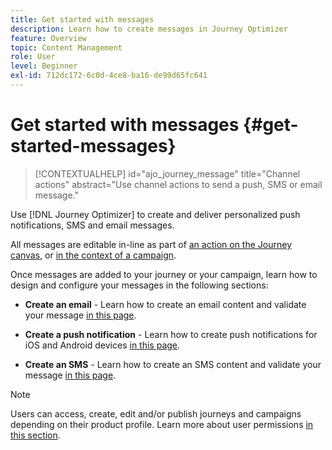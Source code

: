 ```yaml
---
title: Get started with messages
description: Learn how to create messages in Journey Optimizer
feature: Overview
topic: Content Management
role: User
level: Beginner
exl-id: 712dc172-6c0d-4ce8-ba16-de99d65fc641
---
```

# Get started with messages {#get-started-messages}

>[!CONTEXTUALHELP]
>id="ajo_journey_message"
>title="Channel actions"
>abstract="Use channel actions to send a push, SMS or email message."

Use [!DNL Journey Optimizer] to create and deliver personalized push notifications, SMS and email messages. 

All messages are editable in-line as part of [an action on the Journey canvas](messages-in-journeys.md), or [in the context of a campaign](messages-in-campaigns.md).  

Once messages are added to your journey or your campaign, learn how to design and configure your messages in the following sections:

* **Create an email** - Learn how to create an email content and validate your message [in this page](create-email.md).

* **Create a push notification** - Learn how to create push notifications for iOS and Android devices [in this page](create-push.md).

* **Create an SMS** - Learn how to create an SMS content and validate your message [in this page](create-sms.md).

>[!NOTE]
>
>Users can access, create, edit and/or publish journeys and campaigns depending on their product profile. Learn more about user permissions [in this section](../administration/permissions.md).
